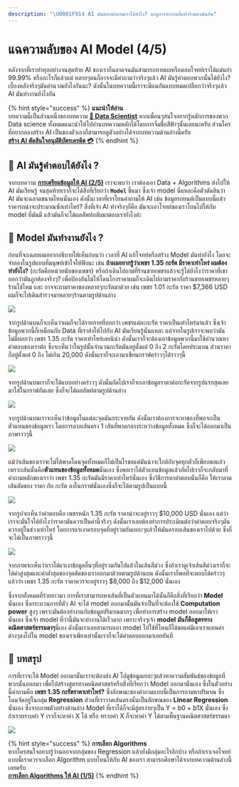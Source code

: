 ```yaml
---
description: "\U0001F914 AI มันตอบคำถามเราได้ยังไง? มาดูการทำงานที่แท้จริงของมันกัน"
---
```


# แฉความลับของ AI Model \(4/5\)

หลังจากที่เราทำทุกอย่างจนสุดท้าย AI ของเราก็ฉลาดจนมันสามารถทายผลหรือตอบโจทย์เราได้แม่นยำ 99.99% หรืออะไรก็แล้วแต่ หลายๆคนก็อาจจะมีคำถามว่าจริงๆแล้ว AI มันรู้คำตอบพวกนั้นได้ยังไง? เบื้องหลังจริงๆมันคำนวณยังไงกันนะ? ดังนั้นในบทความนี้เราจะมีแฉกันแบบหมดเปลือกว่าจริงๆแล้ว AI มันทำงานยังไงกัน

{% hint style="success" %}
**แนะนำให้อ่าน**  
บทความนี้เป็นส่วนหนึ่งของบทความ [**👶 Data Scientist**](https://saladpuk.gitbook.io/learn/basic/data-scientist) หากเพื่อนๆสนใจอยากรู้หลักการของพวก Data science ทั้งหมดแนะนำให้ไปอ่านบทความหลักได้โดยการจิ้มชื่อสีฟ้าๆนั้นเลยนะครับ ส่วนใครที่อยากลองสร้าง AI เป็นของตัวเองก็สามารถดูตัวอย่างได้จากบทความด้านล่างนี้ครับ  
[**สร้าง AI ตัดสินใจอนุมัติบัตรเครดิต 💳**](https://saladpuk.gitbook.io/learn/cloud/machine-learning-studio/credit-risk)
{% endhint %}

## 🤔 AI มันรู้คำตอบได้ยังไง ?

จากบทความ [**การเตรียมข้อมูลให้ AI \(2/5\)**](https://saladpuk.gitbook.io/learn/basic/data-scientist/data-ready) เราจะพบว่า เราต้องเอา Data + Algorithms ส่งไปให้ AI มันเรียนรู้ จนสุดท้ายเราก็จะได้สิ่งที่เรียกว่า **`Model`** ขึ้นมา ซึ่งเจ้า model นี่แหละคือตัวตัดสินว่า AI มันจะฉลาดขนาดไหนนั่นเอง ดังนั้นเวลาที่เราโยนคำถามให้ AI เช่น ข้อมูลรถยนต์เป็นแบบนี้แล้วราคารถน่าจะประมาณซักเท่าไหร่? สิ่งที่เจ้า AI ทำจริงๆก็คือ มันจะเอาโจทย์ของเราโยนไปให้กับ model ที่มันมี แล้วมันก็จะได้ผลลัพท์กลับมาตอบเรายังไงล่ะ

## 🤔 Model มันทำงานยังไง ?

ก่อนที่จะเฉลยผมอยากอธิบายให้เห็นก่อนว่า เวลาที่ AI แก้โจทย์หรือสร้าง Model มันทำยังไง โดยจะจำลองในรูปแบบที่มนุษย์เข้าใจให้ฟังนะ เช่น **ถ้าผมอยากรู้ว่าเพชร 1.35 กะรัต มีราคาเท่าไหร่ ผมต้องทำยังไง?** \(กะรัตคือหน่วยนับของเพชร\) หรือถ้าเดินไปถามที่ร้านขายเพชรแล้วจะรู้ได้ยังไงว่าราคาที่เขาบอกว่ามันถูกต้องจริงๆ? เพื่อป้องกันไม่ให้โดนโกงราคาผมก็จะเดินไปถามราคากับร้านขายเพชรหลายๆร้านใช่ไหม และ อาจจะถามราคาของหลายๆกะรัตมาด้วย เช่น เพชร 1.01 กะรัต ราคา $7,366 USD ผมก็จะไปเดินสำรวจมาหลายๆร้านตามรูปด้านล่าง

![](../../.gitbook/assets/image%20%28638%29.png)

จากรูปด้านบนก็จะเห็นว่าผมก็จะได้รายกายที่บอกว่า เพชรแต่ละกะรัต ราคาเป็นเท่าไหร่มาแล้ว ซึ่งเจ้าข้อมูลพวกนี้ก็เหมือนกับ Data ที่เราส่งให้ไปกับ AI มันเรียนรู้นั่นแหละ แต่จากในรูปเราจะพบว่ามันไม่มีบอกว่า เพชร 1.35 กะรัต ราคาเท่าไหร่เลยนิน่า ดังนั้นเราก็จะต้องเอาข้อมูลพวกนี้มาใช้คำนวณหาคำตอบของเราต่อ ซึ่งจะเห็นว่าในรูปนั้นจำนวนกะรัตมันอยู่ตั้งแต่ 0 ถึง 2 กะรัตโดยประมาณ ส่วนราคาก็อยู่ตั้งแต่ 0 ถึง ไม่เกิน 20,000 ดังนั้นเราก็จะเอามาเขียนกราฟคร่าวๆได้ราวๆนี้

![](../../.gitbook/assets/image%20%2873%29.png)

จากรูปด้านบนเราก็จะได้แบบอย่างคร่าวๆ ดังนั้นถัดไปเราก็จะเอาข้อมูลราตาต่อกะรัตจากรูปแรกสุดเลยมาใส่ในกราฟกันเลย ซึ่งก็จะได้ผลลัพท์ตามรูปด้านล่าง

![](../../.gitbook/assets/image%20%2846%29.png)

จากรูปด้านบนเราจะเห็นว่าข้อมูลในแต่ละจุดมันกระจายกัน ดังนั้นเราต้องการจะหาของที่พอจะเป็นตัวแทนของข้อมูลเรา โดยการลากเส้นตรง 1 เส้นที่พาดกลางระหว่างข้อมูลทั้งหมด ซึ่งก็จะได้ออกมาเป็นภาพราวๆนี้

![](../../.gitbook/assets/image%20%28513%29.png)

แม้ว่าเส้นของเราจะไม่ได้พาดโดนจุดทั้งหมดก็ไม่เป็นไรขอแค่มันน่าจะใกล้กับจุดทุกตัวก็เพียงพอแล้ว เพราะเส้นนั้นคือ**ตัวแทนของข้อมูลทั้งหมด**นั่นเอง ซึ่งพอเราได้ตัวแทนข้อมูลแล้วถัดไปเราก็จะกลับมาที่คำถามหลักของเราว่า เพชร 1.35 กะรัตมันมีราคาเท่าไหร่นั่นเอง ซึ่งวิธีการหาคำตอบนั่นก็คือ ให้เราลาดเส้นตัดของ ราคา กับ กะรัต ลงในกราฟนั่นเองซึ่งก็จะได้ตามรูปเป็นแบบนี้

![](../../.gitbook/assets/image%20%2881%29.png)

จากรูปจะเห็นว่าคำตอบคือ เพชรหนัก 1.35 กะรัต ราคาน่าจะอยู่ราวๆ $10,000 USD นั่นเอง แต่ว่าเราจะมั่นใจได้ยังไงว่าราคามันควรเป็นค่านี้จริงๆ ดังนั้นเราเลยต้องทำการประเมิณต่อว่าคำตอบจริงๆมันควรอยู่ในช่วงเท่าไหร่ โดยการแรเงาครอบจุดที่อยู่รวมกันเยอะๆแล้วให้มันครอบเส้นของเราไปด้วย ซึ่งก็จะได้เป็นภาพราวๆนี้

![](../../.gitbook/assets/image%20%28121%29.png)

จากภาพจะเห็นว่าเราได้แรเงาข้อมูลอื่นๆที่อยู่รวมกันไปแล้วในเส้นสีม่วง ซึ่งถ้าเราดูเจ้าเส้นสีม่วงเราก็จะได้ค่าสูงสุดและค่าต่ำสุดของจุดตัดของเราออกมาด้วยตามรูปด้านบน ดังนั้นเราก็พอที่จะตอบได้คร่าวๆแล้วว่า เพชร 1.35 กะรัต ราคาควรจะอยู่ราวๆ $8,000 ถึง $12,000 นั่นเอง

ซึ่งจากทั้งหมดที่ร่ายยาวมา การที่เราสามารถหาเส้นที่เป็นตัวแทนมาได้นั้นก็คือสิ่งที่เรียกว่า **Model** นั่นเอง ซึ่งกระบวนการที่ตัว AI จะได้ model ออกมานั้นมันจำเป็นที่จะต้องใช้ **Computation power** สูงๆ เพราะมันต้องทำงานกับข้อมูลปริมาณมากๆ เพื่อทำการสร้าง model ออกมาให้เรานั่นเอง ซึ่งเจ้า model ที่ว่านี้มันจะทำงานได้เร็วมาก เพราะจริงๆเจ้า **model มันก็คือสูตรทางคณิตศาสตร์ธรรมดาๆ**นี่เอง ดังนั้นเราเลยสามารถเอา model ไปใช้ที่ไหนก็ได้ขอแค่มีเอาเราแทนค่าต่างๆลงไปใน model ของเราเพียงเท่านั้นเราก็จะได้คำตอบออกมาเลยทันที

## 🎯 บทสรุป

การที่เราจะได้ Model ออกมานั้นเราจะต้องส่ง AI ไปดูข้อมูลเยอะๆแล้วหาความสัมพันธ์ของข้อมูลที่พวกนั้นออกมา เพื่อไปสร้างสูตรทางคณิตศาสตร์หรือสิ่งที่เรียกว่า Model ออกมานั่นเอง ซึ่งในตัวอย่างนี้คำถามคือ **เพชร 1.35 กะรัตราคาเท่าไหร่?** ซึ่งลักษณะของคำถามแบบนี้เป็นการถามหาปริมาณ ซึ่งโดนจัดอยู่ในกลุ่ม **Regression** ส่วนที่เราวาดเส้นตรงนั้นเป็นลักษณของ **Linear Regression** นั่นเอง ซึ่งจากภาพตัวอย่างด้านล่าง Model ที่เราได้ก็จะมีสูตรง่ายๆเป็น Y = b0 + b1X นั่นเอง ซึ่งถ้าเราทราบค่า Y เราก็จะหาค่า X ได้ หรือ ทราบค่า X ก็จะหาค่า Y ได้ตามพื้นฐานคณิตศาสตร์ธรรมดา

![](../../.gitbook/assets/image%20%28444%29.png)

{% hint style="success" %}
**การเลือก Algorithms**  
หากใครสนใจอยากรู้ว่านอกจากกลุ่มของ Regression  แล้วยังมีกลุ่มอะไรอีกบ้าง หรือถ้าเราเจอโจทย์แบบนี้เราควรจะเลือก Algorithm แบบไหนให้กับ AI ของเรา สามารถศึกษาได้จากบทความด้านล่างนี้เลยครับ  
[**การเลือก Algorithms ให้ AI \(1/5\)**](https://saladpuk.gitbook.io/learn/basic/data-scientist/algorithms-category)
{% endhint %}







